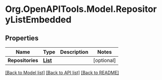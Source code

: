 # Org.OpenAPITools.Model.RepositoryListEmbedded
## Properties

Name | Type | Description | Notes
------------ | ------------- | ------------- | -------------
**Repositories** | [**List<Repository>**](Repository.md) |  | [optional] 

[[Back to Model list]](../README.md#documentation-for-models) [[Back to API list]](../README.md#documentation-for-api-endpoints) [[Back to README]](../README.md)

